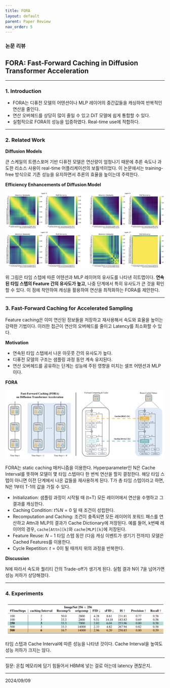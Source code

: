 ```yaml
---
title: FORA
layout: default
parent: Paper Review
nav_order: 5
---
```


### 논문 리뷰  

## FORA: Fast-Forward Caching in Diffusion Transformer Acceleration

---

### **1. Introduction**  

- FORA는 디퓨전 모델의 어텐션이나 MLP 레이어의 중간값들을 캐싱하여 반복적인 연산을 줄인다. 
- 연산 오버헤드를 상당히 많이 줄일 수 있고 DiT 모델에 쉽게 통합할 수 있다.
- 실험적으로 FORA의 성능을 입증하였다. Real-time use에 적합하다.  

---


### **2. Related Work**  
  
**Diffusion Models**  

큰 스케일의 트랜스포머 기반 디퓨전 모델은 연산량이 엄청나기 때문에 추론 속도나 과도한 리소스 사용이 real-time 어플리케이션의 보틀넥이었다. 이 논문에서는 training-free 방식으로 기존 성능을 유지하면서 추론의 효율을 높이는데 주력한다.  

**Efficiency Enhancements of Diffusion Model**  

![2](../images/FORA/2.png)

위 그림은 타임 스텝에 따른 어텐션과 MLP 레이어의 유사도를 나타낸 히트맵이다. **연속된 타임 스텝의 Feature 간의 유사도가 높고**, 나중 단계에서 특히 유사도가 큰 것을 확인할 수 있다. 이 점에 착안하여 캐싱을 활용하여 연산을 최적화하는 FORA를 제안한다. 

---

### **3. Fast-Forward Caching for Accelerated Sampling**  

Feature caching은 이미 연산된 정보들을 저장하고 재사용해서 속도와 효율을 높이는 강력한 기법이다. 이러한 접근이 연산의 오버헤드를 줄이고 Latency를 최소화할 수 있다.  

**Motivation**  
- 연속된 타임 스텝에서 나온 아웃풋 간의 유사도가 높다.  
- 디퓨전 모델의 구조는 샘플링 과정 동안 계속 유지된다.  
- 연산 오버헤드를 공유하는 단계는 성능에 주된 영향을 미치는 셀프 어텐션과 MLP이다.  

**FORA**  

![3](../images/FORA/3.png)

FORA는 static caching 매커니즘을 이용한다. Hyperparameter인 N은 Cache Interval를 뜻하며 모델이 몇 타임 스텝마다 한 번씩 연산을 할지 결정한다. 해당 타임 스텝이 아니면 이전 단계에서 나온 값들을 재사용하게 된다. T가 총 타임 스텝이라고 하면, N은 1부터 T-1의 값을 가질 수 있다.  

- Initialization: 샘플링 과정이 시작될 때 (t=T) 모든 레이어에서 연산을 수행하고 그 결과를 캐싱한다. 
- Caching Condition: $t \% N = 0$ 일 때 조건이 성립한다.
- Recomputation and Caching: 조건이 충족되면 모든 레이어의 포워드 패스를 연산하고 Attn과 MLP의 결과가 Cache Dictionary에 저장된다. 예를 들어, k번째 레이어의 경우, ```cache[Attn][k]```와 ```cache[MLP][k]```에 저장된다.  
- Feature Reuse: $N-1$ 타임 스텝 동안 (다음 캐싱 이벤트가 생기기 전까지) 모델은 Cached Features를 이용한다. 
- Cycle Repetition: $t=0$이 될 때까지 위의 과정을 반복한다.  


**Discussion**  

N에 따라서 속도와 퀄리티 간의 Trade-off가 생기게 된다. 실험 결과 N이 7을 넘어가면 성능 저하가 상당해졌다.  

---

### **4. Experiments**  

![Table 3](../images/FORA/Table3.png)

타임 스텝과 Cache Interval에 따른 성능을 나타낸 것이다. Cache Interval을 높여도 성능 저하가 크지는 않다.  

---

질문: 온칩 메모리에 담기 힘들어서 HBM에 넣는 걸로 아는데 latency 괜찮은지.

---

2024/09/09

